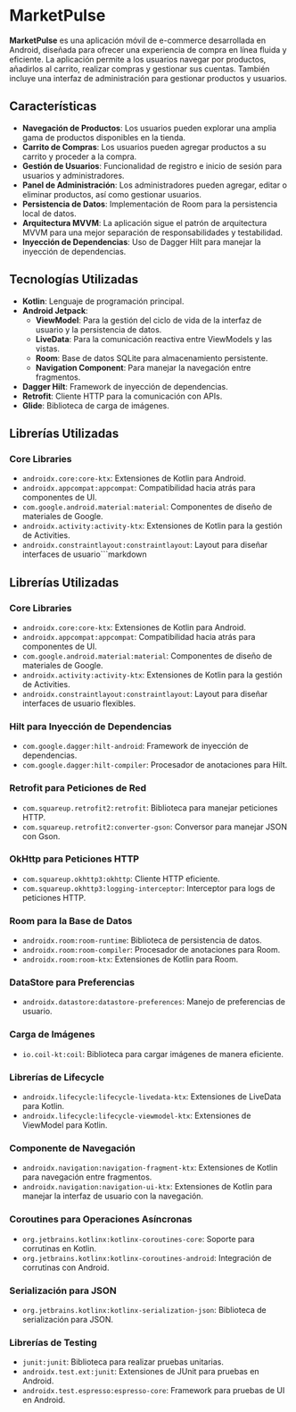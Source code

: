 # MarketPulse

**MarketPulse** es una aplicación móvil de e-commerce desarrollada en Android, diseñada para ofrecer una experiencia de compra en línea fluida y eficiente. La aplicación permite a los usuarios navegar por productos, añadirlos al carrito, realizar compras y gestionar sus cuentas. También incluye una interfaz de administración para gestionar productos y usuarios.

## Características

- **Navegación de Productos**: Los usuarios pueden explorar una amplia gama de productos disponibles en la tienda.
- **Carrito de Compras**: Los usuarios pueden agregar productos a su carrito y proceder a la compra.
- **Gestión de Usuarios**: Funcionalidad de registro e inicio de sesión para usuarios y administradores.
- **Panel de Administración**: Los administradores pueden agregar, editar o eliminar productos, así como gestionar usuarios.
- **Persistencia de Datos**: Implementación de Room para la persistencia local de datos.
- **Arquitectura MVVM**: La aplicación sigue el patrón de arquitectura MVVM para una mejor separación de responsabilidades y testabilidad.
- **Inyección de Dependencias**: Uso de Dagger Hilt para manejar la inyección de dependencias.

## Tecnologías Utilizadas

- **Kotlin**: Lenguaje de programación principal.
- **Android Jetpack**: 
  - **ViewModel**: Para la gestión del ciclo de vida de la interfaz de usuario y la persistencia de datos.
  - **LiveData**: Para la comunicación reactiva entre ViewModels y las vistas.
  - **Room**: Base de datos SQLite para almacenamiento persistente.
  - **Navigation Component**: Para manejar la navegación entre fragmentos.
- **Dagger Hilt**: Framework de inyección de dependencias.
- **Retrofit**: Cliente HTTP para la comunicación con APIs.
- **Glide**: Biblioteca de carga de imágenes.


## Librerías Utilizadas

### Core Libraries
- `androidx.core:core-ktx`: Extensiones de Kotlin para Android.
- `androidx.appcompat:appcompat`: Compatibilidad hacia atrás para componentes de UI.
- `com.google.android.material:material`: Componentes de diseño de materiales de Google.
- `androidx.activity:activity-ktx`: Extensiones de Kotlin para la gestión de Activities.
- `androidx.constraintlayout:constraintlayout`: Layout para diseñar interfaces de usuario```markdown
## Librerías Utilizadas

### Core Libraries
- `androidx.core:core-ktx`: Extensiones de Kotlin para Android.
- `androidx.appcompat:appcompat`: Compatibilidad hacia atrás para componentes de UI.
- `com.google.android.material:material`: Componentes de diseño de materiales de Google.
- `androidx.activity:activity-ktx`: Extensiones de Kotlin para la gestión de Activities.
- `androidx.constraintlayout:constraintlayout`: Layout para diseñar interfaces de usuario flexibles.

### Hilt para Inyección de Dependencias
- `com.google.dagger:hilt-android`: Framework de inyección de dependencias.
- `com.google.dagger:hilt-compiler`: Procesador de anotaciones para Hilt.

### Retrofit para Peticiones de Red
- `com.squareup.retrofit2:retrofit`: Biblioteca para manejar peticiones HTTP.
- `com.squareup.retrofit2:converter-gson`: Conversor para manejar JSON con Gson.

### OkHttp para Peticiones HTTP
- `com.squareup.okhttp3:okhttp`: Cliente HTTP eficiente.
- `com.squareup.okhttp3:logging-interceptor`: Interceptor para logs de peticiones HTTP.

### Room para la Base de Datos
- `androidx.room:room-runtime`: Biblioteca de persistencia de datos.
- `androidx.room:room-compiler`: Procesador de anotaciones para Room.
- `androidx.room:room-ktx`: Extensiones de Kotlin para Room.

### DataStore para Preferencias
- `androidx.datastore:datastore-preferences`: Manejo de preferencias de usuario.

### Carga de Imágenes
- `io.coil-kt:coil`: Biblioteca para cargar imágenes de manera eficiente.

### Librerías de Lifecycle
- `androidx.lifecycle:lifecycle-livedata-ktx`: Extensiones de LiveData para Kotlin.
- `androidx.lifecycle:lifecycle-viewmodel-ktx`: Extensiones de ViewModel para Kotlin.

### Componente de Navegación
- `androidx.navigation:navigation-fragment-ktx`: Extensiones de Kotlin para navegación entre fragmentos.
- `androidx.navigation:navigation-ui-ktx`: Extensiones de Kotlin para manejar la interfaz de usuario con la navegación.

### Coroutines para Operaciones Asíncronas
- `org.jetbrains.kotlinx:kotlinx-coroutines-core`: Soporte para corrutinas en Kotlin.
- `org.jetbrains.kotlinx:kotlinx-coroutines-android`: Integración de corrutinas con Android.

### Serialización para JSON
- `org.jetbrains.kotlinx:kotlinx-serialization-json`: Biblioteca de serialización para JSON.

### Librerías de Testing
- `junit:junit`: Biblioteca para realizar pruebas unitarias.
- `androidx.test.ext:junit`: Extensiones de JUnit para pruebas en Android.
- `androidx.test.espresso:espresso-core`: Framework para pruebas de UI en Android.
